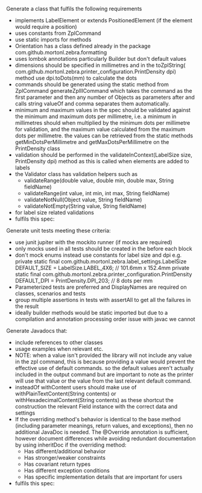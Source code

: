 Generate a class that fulfils the following requirements

- implements LabelElement or extends PositionedElement (if the element would require a position)
- uses constants from ZplCommand
- use static imports for methods
- Orientation has a class defined already in the package com.github.mortonl.zebra.formatting
- uses lombok annotations particularly Builder but don't default values
- dimensions should be specified in millimetres and in the toZplString(
  com.github.mortonl.zebra.printer_configuration.PrintDensity dpi) method use dpi.toDots(mm) to calculate the dots
- commands should be generated using the static method from ZplCommand generateZplIICommand which takes the command as
  the first parameter and then any number of Objects as parameters after and calls string valueOf and comma separates
  them automatically.
- minimum and maximum values in the spec should be validated against the minimum and maximum dots per millimetre, i.e. a
  minimum in millimetres should when multiplied by the minimum dots per millimetre for validation, and the maximum value
  calculated from the maximum dots per millimetre. the values can be retrieved from the static methods
  getMinDotsPerMillimetre and getMaxDotsPerMillimetre on the PrintDensity class
- validation should be performed in the validateInContext(LabelSize size, PrintDensity dpi) method as this is called
  when elements are added to labels
- the Validator class has validation helpers such as
    - validateRange(double value, double min, double max, String fieldName)
    - validateRange(int value, int min, int max, String fieldName)
    - validateNotNull(Object value, String fieldName)
    - validateNotEmpty(String value, String fieldName)
- for label size related validations
- fulfils this spec:

Generate unit tests meeting these criteria:
- use junit jupiter with the mockito runner (if mocks are required)
- only mocks used in all tests should be created in the before each block
- don't mock enums instead use constants for label size and dpi e.g.
  private static final com.github.mortonl.zebra.label_settings.LabelSize DEFAULT_SIZE = LabelSize.LABEL_4X6; // 101.6mm
  x 152.4mm
  private static final com.github.mortonl.zebra.printer_configuration.PrintDensity DEFAULT_DPI =
  PrintDensity.DPI_203; // 8 dots per mm
- Parameterized tests are preferred and DisplayNames are required on classes, scenarios and tests
- group multiple assertions in tests with assertAll to get all the failures in the result
- ideally builder methods would be static imported but due to a compilation and annotation processing order issue with
  javac we cannot

Generate Javadocs that:
- include references to other classes
- usage examples when relevant etc.
- NOTE: when a value isn't provided the library will not include any value in the zpl command, this is because providing a value would prevent the effective use of default commands. so the default values aren't actually included in the output command but are important to note as the printer will use that value or the value from the last relevant default command.
- insteadOf withContent users should make use of withPlainTextContent(String contents) or withHexadecimalContent(String contents) as these shortcut the construction the relevant Field instance with the correct data and settings
- If the overriding method's behavior is identical to the base method (including parameter meanings, return values, and exceptions), then no additional JavaDoc is needed. The @Override annotation is sufficient, however document differences while avoiding redundant documentation by using inheritDoc if the overriding method:
  - Has different/additional behavior
  - Has stronger/weaker constraints
  - Has covariant return types
  - Has different exception conditions
  - Has specific implementation details that are important for users
- fulfils this spec:
